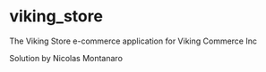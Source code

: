 viking_store
============

The Viking Store e-commerce application for Viking Commerce Inc

Solution by Nicolas Montanaro
